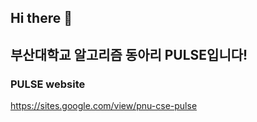 ## Hi there 👋

## 부산대학교 알고리즘 동아리 PULSE입니다!

### PULSE website
https://sites.google.com/view/pnu-cse-pulse
